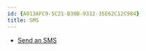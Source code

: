 ```yaml
---
id: {A013AFC9-5C21-B30B-9312-35E62C12C984}  
title: SMS  
---
```


-   [Send an SMS](/recipes/android/networking/sms/send_an_sms)